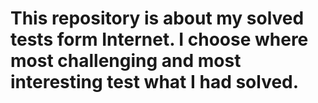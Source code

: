 # This repository is about my solved tests form Internet. I choose where most challenging and most interesting test what I had solved.
